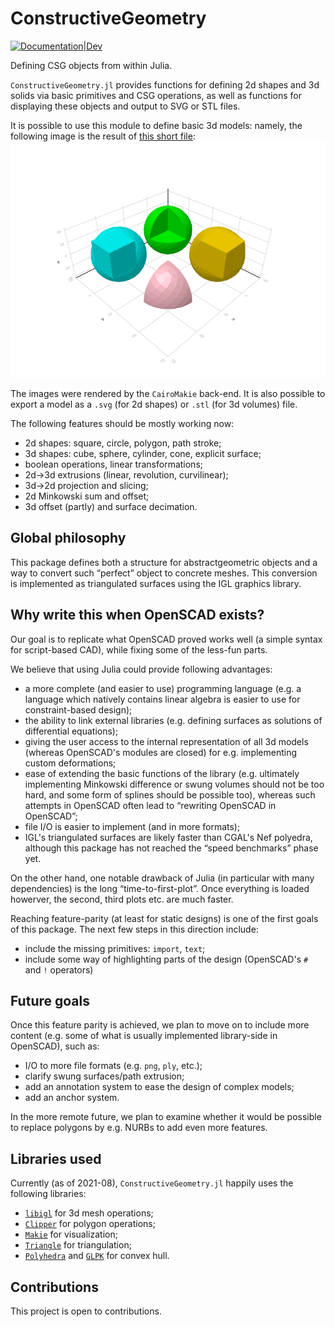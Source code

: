 # ConstructiveGeometry


[![Documentation|Dev](https://img.shields.io/badge/docs-latest-blue.svg)](https://plut.github.io/ConstructiveGeometry.jl/dev/)

Defining CSG objects from within Julia.

`ConstructiveGeometry.jl` provides functions for defining 2d shapes
and 3d solids via basic primitives and CSG operations, as well as
functions for displaying these objects and output to SVG or STL files.

It is possible to use this module to define basic 3d models: namely,
the following image is the result of [this short
file](examples/sphere_cube.jl):
![CSG operations on a sphere and a cube](examples/sphere_cube.png)

The images were rendered by the `CairoMakie` back-end.
It is also possible to export a model as a `.svg` (for 2d shapes)
or `.stl` (for 3d volumes) file.

The following features should be mostly working now:
 - 2d shapes: square, circle, polygon, path stroke;
 - 3d shapes: cube, sphere, cylinder, cone, explicit surface;
 - boolean operations, linear transformations;
 - 2d->3d extrusions (linear, revolution, curvilinear);
 - 3d->2d projection and slicing;
 - 2d Minkowski sum and offset;
 - 3d offset (partly) and surface decimation.

## Global philosophy

This package defines both a structure for abstract­geometric objects
and a way to convert such “perfect” object to concrete meshes.
This conversion is implemented as triangulated surfaces
using the IGL graphics library.

## Why write this when OpenSCAD exists?

Our goal is to replicate what OpenSCAD proved works well
(a simple syntax for script-based CAD),
while fixing some of the less-fun parts.

We believe that using Julia could provide following advantages:
 - a more complete (and easier to use) programming language
   (e.g. a language which natively contains linear algebra is easier to
   use for constraint-based design);
 - the ability to link external libraries (e.g. defining surfaces as
   solutions of differential equations);
 - giving the user access to the internal representation of all 3d models
   (whereas OpenSCAD's modules are closed) for e.g. implementing custom
   deformations;
 - ease of extending the basic functions of the library (e.g. ultimately
   implementing Minkowski difference or swung volumes should not be too
   hard, and some form of splines should be possible too), whereas such
   attempts in OpenSCAD often lead to “rewriting OpenSCAD in OpenSCAD”;
 - file I/O is easier to implement (and in more formats);
 - IGL's triangulated surfaces are likely faster than CGAL's Nef
   polyedra, although this package has not reached the “speed benchmarks”
   phase yet.

On the other hand, one notable drawback of Julia (in particular with many
dependencies) is the long “time-to-first-plot”. Once everything is loaded
howerver, the second, third plots etc. are much faster.


Reaching feature-parity (at least for static designs)
is one of the first goals of this package.
The next few steps in this direction include:
 - include the missing primitives: `import`, `text`;
 - include some way of highlighting parts of the design
   (OpenSCAD's `#` and `!` operators)


## Future goals

Once this feature parity is achieved, we plan to move on to
include more content (e.g. some of what is usually implemented
library-side in OpenSCAD), such as:
 - I/O to more file formats (e.g. `png`, `ply`, etc.);
 - clarify swung surfaces/path extrusion;
 - add an annotation system to ease the design of complex models;
 - add an anchor system.

In the more remote future, we plan to examine whether it would be
possible to replace polygons by e.g. NURBs to add even more features.

## Libraries used

Currently (as of 2021-08), `ConstructiveGeometry.jl` happily uses
the following libraries:
 - [`libigl`](https://libigl.github.io/) for 3d mesh operations;
 - [`Clipper`](https://github.com/JuliaGeometry/Clipper.jl) for polygon operations;
 - [`Makie`](https://github.com/JuliaPlots/Makie.jl) for visualization;
 - [`Triangle`](https://cvdlab.github.io/Triangle.jl/) for triangulation;
 - [`Polyhedra`](https://github.com/JuliaPolyhedra/Polyhedra.jl) and [`GLPK`](https://github.com/jump-dev/GLPK.jl) for convex hull.


## Contributions

This project is open to contributions.
